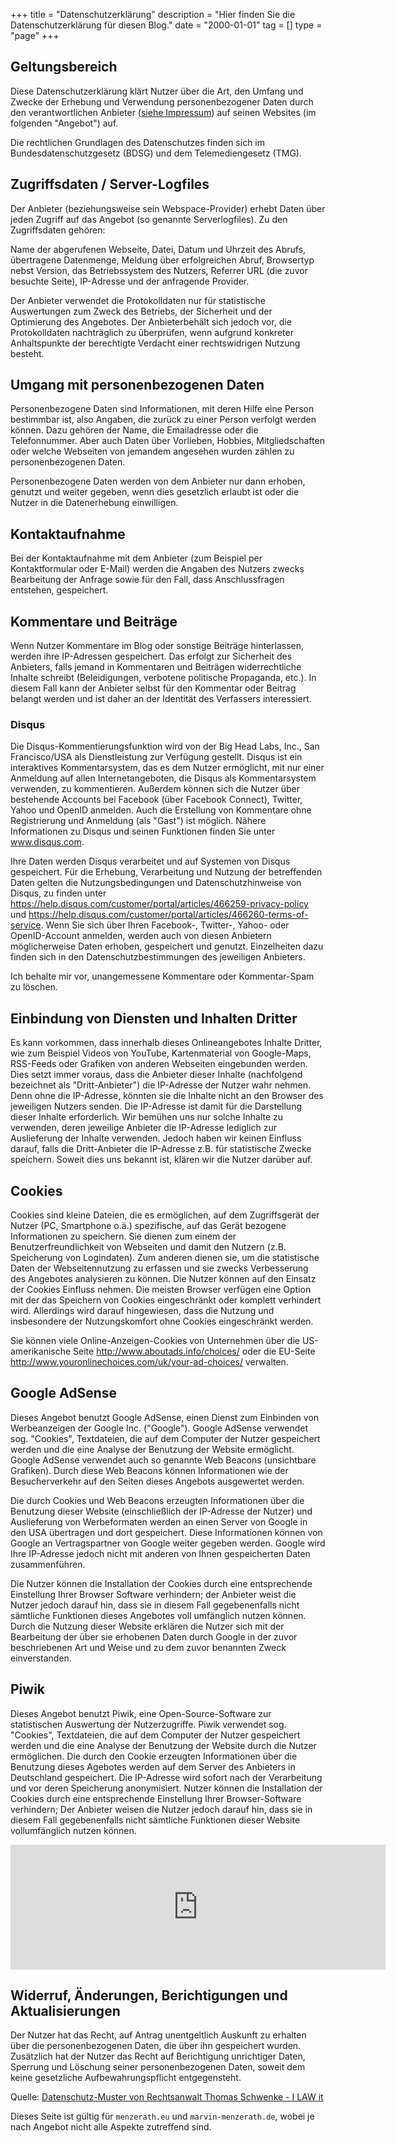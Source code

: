 +++
title       = "Datenschutzerklärung"
description = "Hier finden Sie die Datenschutzerklärung für diesen Blog."
date        = "2000-01-01"
tag         = []
type        = "page"
+++

## Geltungsbereich
Diese Datenschutzerklärung klärt Nutzer über die Art, den Umfang und Zwecke der Erhebung und Verwendung personenbezogener Daten durch den verantwortlichen Anbieter ([siehe Impressum](/impressum)) auf seinen Websites (im folgenden "Angebot") auf.

Die rechtlichen Grundlagen des Datenschutzes finden sich im Bundesdatenschutzgesetz (BDSG) und dem Telemediengesetz (TMG).

## Zugriffsdaten / Server-Logfiles
Der Anbieter (beziehungsweise sein Webspace-Provider) erhebt Daten über jeden Zugriff auf das Angebot (so genannte Serverlogfiles). Zu den Zugriffsdaten gehören:

Name der abgerufenen Webseite, Datei, Datum und Uhrzeit des Abrufs, übertragene Datenmenge, Meldung über erfolgreichen Abruf, Browsertyp nebst Version, das Betriebssystem des Nutzers, Referrer URL (die zuvor besuchte Seite), IP-Adresse und der anfragende Provider.

Der Anbieter verwendet die Protokolldaten nur für statistische Auswertungen zum Zweck des Betriebs, der Sicherheit und der Optimierung des Angebotes. Der Anbieterbehält sich jedoch vor, die Protokolldaten nachträglich zu überprüfen, wenn aufgrund konkreter Anhaltspunkte der berechtigte Verdacht einer rechtswidrigen Nutzung besteht.

## Umgang mit personenbezogenen Daten
Personenbezogene Daten sind Informationen, mit deren Hilfe eine Person bestimmbar ist, also Angaben, die zurück zu einer Person verfolgt werden können. Dazu gehören der Name, die Emailadresse oder die Telefonnummer. Aber auch Daten über Vorlieben, Hobbies, Mitgliedschaften oder welche Webseiten von jemandem angesehen wurden zählen zu personenbezogenen Daten.

Personenbezogene Daten werden von dem Anbieter nur dann erhoben, genutzt und weiter gegeben, wenn dies gesetzlich erlaubt ist oder die Nutzer in die Datenerhebung einwilligen.

## Kontaktaufnahme
Bei der Kontaktaufnahme mit dem Anbieter (zum Beispiel per Kontaktformular oder E-Mail) werden die Angaben des Nutzers zwecks Bearbeitung der Anfrage sowie für den Fall, dass Anschlussfragen entstehen, gespeichert.

## Kommentare und Beiträge
Wenn Nutzer Kommentare im Blog oder sonstige Beiträge hinterlassen, werden ihre IP-Adressen gespeichert. Das erfolgt zur Sicherheit des Anbieters, falls jemand in Kommentaren und Beiträgen widerrechtliche Inhalte schreibt (Beleidigungen, verbotene politische Propaganda, etc.). In diesem Fall kann der Anbieter selbst für den Kommentar oder Beitrag belangt werden und ist daher an der Identität des Verfassers interessiert.

### Disqus
Die Disqus-Kommentierungsfunktion wird von der Big Head Labs, Inc., San Francisco/USA als Dienstleistung zur Verfügung gestellt. Disqus ist ein interaktives Kommentarsystem, das es dem Nutzer ermöglicht, mit nur einer Anmeldung auf allen Internetangeboten, die Disqus als Kommentarsystem verwenden, zu kommentieren. Außerdem können sich die Nutzer über bestehende Accounts bei Facebook (über Facebook Connect), Twitter, Yahoo und OpenID anmelden. Auch die Erstellung von Kommentare ohne Registrierung und Anmeldung (als "Gast") ist möglich. Nähere Informationen zu Disqus und seinen Funktionen finden Sie unter www.disqus.com.

Ihre Daten werden Disqus verarbeitet und auf Systemen von Disqus gespeichert. Für die Erhebung, Verarbeitung und Nutzung der betreffenden Daten gelten die Nutzungsbedingungen und Datenschutzhinweise von Disqus, zu finden unter https://help.disqus.com/customer/portal/articles/466259-privacy-policy und https://help.disqus.com/customer/portal/articles/466260-terms-of-service. Wenn Sie sich über Ihren Facebook-, Twitter-, Yahoo- oder OpenID-Account anmelden, werden auch von diesen Anbietern möglicherweise Daten erhoben, gespeichert und genutzt.
Einzelheiten dazu finden sich in den Datenschutzbestimmungen des jeweiligen Anbieters.

Ich behalte mir vor, unangemessene Kommentare oder Kommentar-Spam zu löschen.

## Einbindung von Diensten und Inhalten Dritter
Es kann vorkommen, dass innerhalb dieses Onlineangebotes Inhalte Dritter, wie zum Beispiel Videos von YouTube, Kartenmaterial von Google-Maps, RSS-Feeds oder Grafiken von anderen Webseiten eingebunden werden. Dies setzt immer voraus, dass die Anbieter dieser Inhalte (nachfolgend bezeichnet als "Dritt-Anbieter") die IP-Adresse der Nutzer wahr nehmen. Denn ohne die IP-Adresse, könnten sie die Inhalte nicht an den Browser des jeweiligen Nutzers senden. Die IP-Adresse ist damit für die Darstellung dieser Inhalte erforderlich. Wir bemühen uns nur solche Inhalte zu verwenden, deren jeweilige Anbieter die IP-Adresse lediglich zur Auslieferung der Inhalte verwenden. Jedoch haben wir keinen Einfluss darauf, falls die Dritt-Anbieter die IP-Adresse z.B. für statistische Zwecke speichern. Soweit dies uns bekannt ist, klären wir die Nutzer darüber auf.

## Cookies
Cookies sind kleine Dateien, die es ermöglichen, auf dem Zugriffsgerät der Nutzer (PC, Smartphone o.ä.) spezifische, auf das Gerät bezogene Informationen zu speichern. Sie dienen zum einem der Benutzerfreundlichkeit von Webseiten und damit den Nutzern (z.B. Speicherung von Logindaten). Zum anderen dienen sie, um die statistische Daten der Webseitennutzung zu erfassen und sie zwecks Verbesserung des Angebotes analysieren zu können. Die Nutzer können auf den Einsatz der Cookies Einfluss nehmen. Die meisten Browser verfügen eine Option mit der das Speichern von Cookies eingeschränkt oder komplett verhindert wird. Allerdings wird darauf hingewiesen, dass die Nutzung und insbesondere der Nutzungskomfort ohne Cookies eingeschränkt werden.

Sie können viele Online-Anzeigen-Cookies von Unternehmen über die US-amerikanische Seite http://www.aboutads.info/choices/ oder die EU-Seite http://www.youronlinechoices.com/uk/your-ad-choices/ verwalten.

## Google AdSense
Dieses Angebot benutzt Google AdSense, einen Dienst zum Einbinden von Werbeanzeigen der Google Inc. ("Google"). Google AdSense verwendet sog. "Cookies", Textdateien, die auf dem Computer der Nutzer gespeichert werden und die eine Analyse der Benutzung der Website ermöglicht. Google AdSense verwendet auch so genannte Web Beacons (unsichtbare Grafiken). Durch diese Web Beacons können Informationen wie der Besucherverkehr auf den Seiten dieses Angebots ausgewertet werden.

Die durch Cookies und Web Beacons erzeugten Informationen über die Benutzung dieser Website (einschließlich der IP-Adresse der Nutzer) und Auslieferung von Werbeformaten werden an einen Server von Google in den USA übertragen und dort gespeichert. Diese Informationen können von Google an Vertragspartner von Google weiter gegeben werden. Google wird Ihre IP-Adresse jedoch nicht mit anderen von Ihnen gespeicherten Daten zusammenführen.

Die Nutzer können die Installation der Cookies durch eine entsprechende Einstellung Ihrer Browser Software verhindern; der Anbieter weist die Nutzer jedoch darauf hin, dass sie in diesem Fall gegebenenfalls nicht sämtliche Funktionen dieses Angebotes voll umfänglich nutzen können. Durch die Nutzung dieser Website erklären die Nutzer sich mit der Bearbeitung der über sie erhobenen Daten durch Google in der zuvor beschriebenen Art und Weise und zu dem zuvor benannten Zweck einverstanden.

## Piwik
Dieses Angebot benutzt Piwik, eine Open-Source-Software zur statistischen Auswertung der Nutzerzugriffe. Piwik verwendet sog. "Cookies", Textdateien, die auf dem Computer der Nutzer gespeichert werden und die eine Analyse der Benutzung der Website durch die Nutzer ermöglichen. Die durch den Cookie erzeugten Informationen über die Benutzung dieses Agebotes werden auf dem Server des Anbieters in Deutschland gespeichert. Die IP-Adresse wird sofort nach der Verarbeitung und vor deren Speicherung anonymisiert. Nutzer können die Installation der Cookies durch eine entsprechende Einstellung Ihrer Browser-Software verhindern; Der Anbieter weisen die Nutzer jedoch darauf hin, dass sie in diesem Fall gegebenenfalls nicht sämtliche Funktionen dieser Website vollumfänglich nutzen können.
<iframe style="border: 0; height: 200px; width: 600px;" src="https://piwik.marvin-menzerath.de/index.php?module=CoreAdminHome&action=optOut&language=de"></iframe>

## Widerruf, Änderungen, Berichtigungen und Aktualisierungen
Der Nutzer hat das Recht, auf Antrag unentgeltlich Auskunft zu erhalten über die personenbezogenen Daten, die über ihn gespeichert wurden. Zusätzlich hat der Nutzer das Recht auf Berichtigung unrichtiger Daten, Sperrung und Löschung seiner personenbezogenen Daten, soweit dem keine gesetzliche Aufbewahrungspflicht entgegensteht.

Quelle: [Datenschutz-Muster von Rechtsanwalt Thomas Schwenke - I LAW it](http://rechtsanwalt-schwenke.de/smmr-buch/datenschutz-muster-generator-fuer-webseiten-blogs-und-social-media/)

Dieses Seite ist gültig für `menzerath.eu` und `marvin-menzerath.de`, wobei je nach Angebot nicht alle Aspekte zutreffend sind.